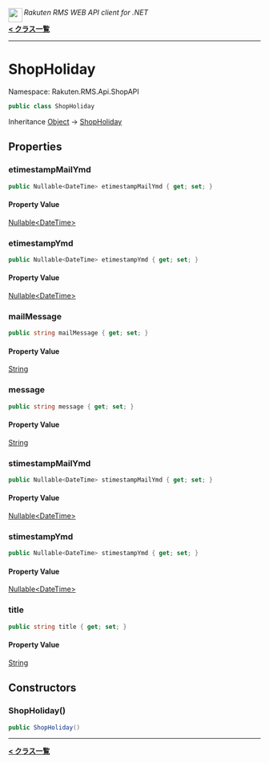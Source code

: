 <img align="left" style="height: 2em;" src="https://webservice.rakuten.co.jp/favicon.ico"><em>Rakuten RMS WEB API client for .NET</em>

[**< クラス一覧**](./)
- - -

# ShopHoliday

Namespace: Rakuten.RMS.Api.ShopAPI

```csharp
public class ShopHoliday
```

Inheritance [Object](https://docs.microsoft.com/en-us/dotnet/api/system.object) → [ShopHoliday](./rakuten.rms.api.shopapi.shopholiday)

## Properties

### <a id="properties-etimestampmailymd"/>**etimestampMailYmd**

```csharp
public Nullable<DateTime> etimestampMailYmd { get; set; }
```

#### Property Value

[Nullable&lt;DateTime&gt;](https://docs.microsoft.com/en-us/dotnet/api/system.nullable-1)<br>

### <a id="properties-etimestampymd"/>**etimestampYmd**

```csharp
public Nullable<DateTime> etimestampYmd { get; set; }
```

#### Property Value

[Nullable&lt;DateTime&gt;](https://docs.microsoft.com/en-us/dotnet/api/system.nullable-1)<br>

### <a id="properties-mailmessage"/>**mailMessage**

```csharp
public string mailMessage { get; set; }
```

#### Property Value

[String](https://docs.microsoft.com/en-us/dotnet/api/system.string)<br>

### <a id="properties-message"/>**message**

```csharp
public string message { get; set; }
```

#### Property Value

[String](https://docs.microsoft.com/en-us/dotnet/api/system.string)<br>

### <a id="properties-stimestampmailymd"/>**stimestampMailYmd**

```csharp
public Nullable<DateTime> stimestampMailYmd { get; set; }
```

#### Property Value

[Nullable&lt;DateTime&gt;](https://docs.microsoft.com/en-us/dotnet/api/system.nullable-1)<br>

### <a id="properties-stimestampymd"/>**stimestampYmd**

```csharp
public Nullable<DateTime> stimestampYmd { get; set; }
```

#### Property Value

[Nullable&lt;DateTime&gt;](https://docs.microsoft.com/en-us/dotnet/api/system.nullable-1)<br>

### <a id="properties-title"/>**title**

```csharp
public string title { get; set; }
```

#### Property Value

[String](https://docs.microsoft.com/en-us/dotnet/api/system.string)<br>

## Constructors

### <a id="constructors-.ctor"/>**ShopHoliday()**

```csharp
public ShopHoliday()
```


- - -
[**< クラス一覧**](./)
